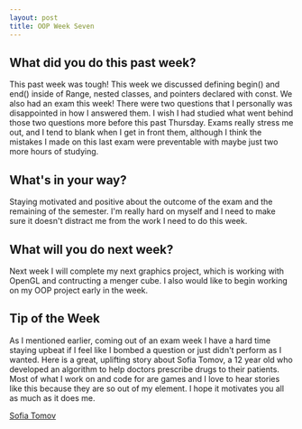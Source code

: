 ```yaml
---
layout: post
title: OOP Week Seven
---
```


## What did you do this past week?
This past week was tough! This week we discussed defining begin() and end() inside of Range, nested classes, and pointers declared with const.
We also had an exam this week! There were two questions that I personally was disappointed in how I answered them. I wish I had studied what went behind
those two questions more before this past Thursday. Exams really stress me out, and I tend to blank when I get in front them, although I think the mistakes I made
on this last exam were preventable with maybe just two more hours of studying.

## What's in your way?
Staying motivated and positive about the outcome of the exam and the remaining of the semester. I'm really hard on myself and I need to make sure it doesn't distract me from the work I need to do this week. 

## What will you do next week?
Next week I will complete my next graphics project, which is working with OpenGL and contructing a menger cube. I also would like to begin working on my
OOP project early in the week. 

## Tip of the Week
As I mentioned earlier, coming out of an exam week I have a hard time staying upbeat if I feel like I bombed a question or just 
didn't perform as I wanted. Here is a great, uplifting story about Sofia Tomov, a 12 year old who developed an algorithm to help doctors prescribe drugs to their patients. 
Most of what I work on and code for are games and I love to hear stories like this because they are so out of my element.
I hope it motivates you all as much as it does me.

[Sofia Tomov](http://www.usnews.com/news/articles/2016-10-05/tennessee-girl-creates-algorithm-to-stop-adverse-reactions-to-prescription-drugs)

